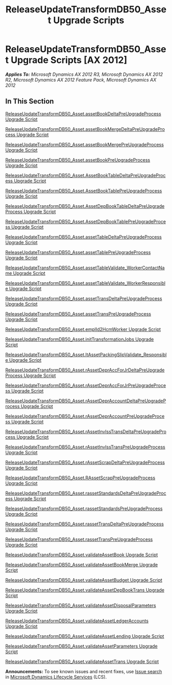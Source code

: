 ﻿---
title: ReleaseUpdateTransformDB50_Asset Upgrade Scripts
TOCTitle: ReleaseUpdateTransformDB50_Asset Upgrade Scripts
ms:assetid: 192e4bc4-35b3-4d37-8eea-d3e2c52150ce
ms:mtpsurl: https://msdn.microsoft.com/en-us/library/JJ718629(v=AX.60)
ms:contentKeyID: 49706914
ms.date: 05/18/2015
mtps_version: v=AX.60
---

# ReleaseUpdateTransformDB50\_Asset Upgrade Scripts [AX 2012]


_**Applies To:** Microsoft Dynamics AX 2012 R3, Microsoft Dynamics AX 2012 R2, Microsoft Dynamics AX 2012 Feature Pack, Microsoft Dynamics AX 2012_

## In This Section

[ReleaseUpdateTransformDB50\_Asset.assetBookDeltaPreUpgradeProcess Upgrade Script](releaseupdatetransformdb50-asset-assetbookdeltapreupgradeprocess-upgrade-script.md)

[ReleaseUpdateTransformDB50\_Asset.assetBookMergeDeltaPreUpgradeProcess Upgrade Script](releaseupdatetransformdb50-asset-assetbookmergedeltapreupgradeprocess-upgrade-script.md)

[ReleaseUpdateTransformDB50\_Asset.assetBookMergePreUpgradeProcess Upgrade Script](releaseupdatetransformdb50-asset-assetbookmergepreupgradeprocess-upgrade-script.md)

[ReleaseUpdateTransformDB50\_Asset.assetBookPreUpgradeProcess Upgrade Script](releaseupdatetransformdb50-asset-assetbookpreupgradeprocess-upgrade-script.md)

[ReleaseUpdateTransformDB50\_Asset.AssetBookTableDeltaPreUpgradeProcess Upgrade Script](releaseupdatetransformdb50-asset-assetbooktabledeltapreupgradeprocess-upgrade-script.md)

[ReleaseUpdateTransformDB50\_Asset.AssetBookTablePreUpgradeProcess Upgrade Script](releaseupdatetransformdb50-asset-assetbooktablepreupgradeprocess-upgrade-script.md)

[ReleaseUpdateTransformDB50\_Asset.AssetDepBookTableDeltaPreUpgradeProcess Upgrade Script](releaseupdatetransformdb50-asset-assetdepbooktabledeltapreupgradeprocess-upgrade-script.md)

[ReleaseUpdateTransformDB50\_Asset.AssetDepBookTablePreUpgradeProcess Upgrade Script](releaseupdatetransformdb50-asset-assetdepbooktablepreupgradeprocess-upgrade-script.md)

[ReleaseUpdateTransformDB50\_Asset.assetTableDeltaPreUpgradeProcess Upgrade Script](releaseupdatetransformdb50-asset-assettabledeltapreupgradeprocess-upgrade-script.md)

[ReleaseUpdateTransformDB50\_Asset.assetTablePreUpgradeProcess Upgrade Script](releaseupdatetransformdb50-asset-assettablepreupgradeprocess-upgrade-script.md)

[ReleaseUpdateTransformDB50\_Asset.assetTableValidate\_WorkerContactName Upgrade Script](releaseupdatetransformdb50-asset-assettablevalidate-workercontactname-upgrade-script.md)

[ReleaseUpdateTransformDB50\_Asset.assetTableValidate\_WorkerResponsible Upgrade Script](releaseupdatetransformdb50-asset-assettablevalidate-workerresponsible-upgrade-script.md)

[ReleaseUpdateTransformDB50\_Asset.assetTransDeltaPreUpgradeProcess Upgrade Script](releaseupdatetransformdb50-asset-assettransdeltapreupgradeprocess-upgrade-script.md)

[ReleaseUpdateTransformDB50\_Asset.assetTransPreUpgradeProcess Upgrade Script](releaseupdatetransformdb50-asset-assettranspreupgradeprocess-upgrade-script.md)

[ReleaseUpdateTransformDB50\_Asset.emplId2HcmWorker Upgrade Script](releaseupdatetransformdb50-asset-emplid2hcmworker-upgrade-script.md)

[ReleaseUpdateTransformDB50\_Asset.initTransformationJobs Upgrade Script](releaseupdatetransformdb50-asset-inittransformationjobs-upgrade-script.md)

[ReleaseUpdateTransformDB50\_Asset.ltAssetPackingSlipValidate\_Responsible Upgrade Script](releaseupdatetransformdb50-asset-ltassetpackingslipvalidate-responsible-upgrade-script.md)

[ReleaseUpdateTransformDB50\_Asset.rAssetDeprAccForJrDeltaPreUpgradeProcess Upgrade Script](releaseupdatetransformdb50-asset-rassetdepraccforjrdeltapreupgradeprocess-upgrade-script.md)

[ReleaseUpdateTransformDB50\_Asset.rAssetDeprAccForJrPreUpgradeProcess Upgrade Script](releaseupdatetransformdb50-asset-rassetdepraccforjrpreupgradeprocess-upgrade-script.md)

[ReleaseUpdateTransformDB50\_Asset.rAssetDeprAccountDeltaPreUpgradeProcess Upgrade Script](releaseupdatetransformdb50-asset-rassetdepraccountdeltapreupgradeprocess-upgrade-script.md)

[ReleaseUpdateTransformDB50\_Asset.rAssetDeprAccountPreUpgradeProcess Upgrade Script](releaseupdatetransformdb50-asset-rassetdepraccountpreupgradeprocess-upgrade-script.md)

[ReleaseUpdateTransformDB50\_Asset.rAssetInvIssTransDeltaPreUpgradeProcess Upgrade Script](releaseupdatetransformdb50-asset-rassetinvisstransdeltapreupgradeprocess-upgrade-script.md)

[ReleaseUpdateTransformDB50\_Asset.rAssetInvIssTransPreUpgradeProcess Upgrade Script](releaseupdatetransformdb50-asset-rassetinvisstranspreupgradeprocess-upgrade-script.md)

[ReleaseUpdateTransformDB50\_Asset.rAssetScrapDeltaPreUpgradeProcess Upgrade Script](releaseupdatetransformdb50-asset-rassetscrapdeltapreupgradeprocess-upgrade-script.md)

[ReleaseUpdateTransformDB50\_Asset.RAssetScrapPreUpgradeProcess Upgrade Script](releaseupdatetransformdb50-asset-rassetscrappreupgradeprocess-upgrade-script.md)

[ReleaseUpdateTransformDB50\_Asset.rassetStandardsDeltaPreUpgradeProcess Upgrade Script](releaseupdatetransformdb50-asset-rassetstandardsdeltapreupgradeprocess-upgrade-script.md)

[ReleaseUpdateTransformDB50\_Asset.rassetStandardsPreUpgradeProcess Upgrade Script](releaseupdatetransformdb50-asset-rassetstandardspreupgradeprocess-upgrade-script.md)

[ReleaseUpdateTransformDB50\_Asset.rassetTransDeltaPreUpgradeProcess Upgrade Script](releaseupdatetransformdb50-asset-rassettransdeltapreupgradeprocess-upgrade-script.md)

[ReleaseUpdateTransformDB50\_Asset.rassetTransPreUpgradeProcess Upgrade Script](releaseupdatetransformdb50-asset-rassettranspreupgradeprocess-upgrade-script.md)

[ReleaseUpdateTransformDB50\_Asset.validateAssetBook Upgrade Script](releaseupdatetransformdb50-asset-validateassetbook-upgrade-script.md)

[ReleaseUpdateTransformDB50\_Asset.validateAssetBookMerge Upgrade Script](releaseupdatetransformdb50-asset-validateassetbookmerge-upgrade-script.md)

[ReleaseUpdateTransformDB50\_Asset.validateAssetBudget Upgrade Script](releaseupdatetransformdb50-asset-validateassetbudget-upgrade-script.md)

[ReleaseUpdateTransformDB50\_Asset.validateAssetDepBookTrans Upgrade Script](releaseupdatetransformdb50-asset-validateassetdepbooktrans-upgrade-script.md)

[ReleaseUpdateTransformDB50\_Asset.validateAssetDisposalParameters Upgrade Script](releaseupdatetransformdb50-asset-validateassetdisposalparameters-upgrade-script.md)

[ReleaseUpdateTransformDB50\_Asset.validateAssetLedgerAccounts Upgrade Script](releaseupdatetransformdb50-asset-validateassetledgeraccounts-upgrade-script.md)

[ReleaseUpdateTransformDB50\_Asset.validateAssetLending Upgrade Script](releaseupdatetransformdb50-asset-validateassetlending-upgrade-script.md)

[ReleaseUpdateTransformDB50\_Asset.validateAssetParameters Upgrade Script](releaseupdatetransformdb50-asset-validateassetparameters-upgrade-script.md)

[ReleaseUpdateTransformDB50\_Asset.validateAssetTrans Upgrade Script](releaseupdatetransformdb50-asset-validateassettrans-upgrade-script.md)

  
**Announcements:** To see known issues and recent fixes, use [Issue search](http://go.microsoft.com/fwlink/?linkid=389258) in [Microsoft Dynamics Lifecycle Services](http://go.microsoft.com/fwlink/?linkid=306505) (LCS).

